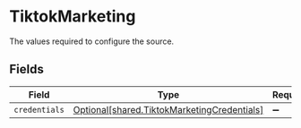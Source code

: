 # TiktokMarketing

The values required to configure the source.


## Fields

| Field                                                                                            | Type                                                                                             | Required                                                                                         | Description                                                                                      |
| ------------------------------------------------------------------------------------------------ | ------------------------------------------------------------------------------------------------ | ------------------------------------------------------------------------------------------------ | ------------------------------------------------------------------------------------------------ |
| `credentials`                                                                                    | [Optional[shared.TiktokMarketingCredentials]](../../models/shared/tiktokmarketingcredentials.md) | :heavy_minus_sign:                                                                               | N/A                                                                                              |